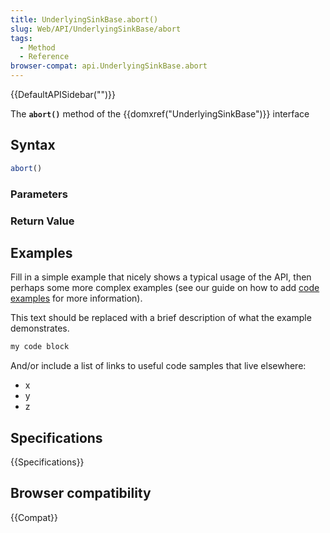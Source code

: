 ```yaml
---
title: UnderlyingSinkBase.abort()
slug: Web/API/UnderlyingSinkBase/abort
tags:
  - Method
  - Reference
browser-compat: api.UnderlyingSinkBase.abort
---
```

{{DefaultAPISidebar("")}}

The **`abort()`** method of the {{domxref("UnderlyingSinkBase")}} interface 

## Syntax

```js
abort()
```

### Parameters



### Return Value



## Examples

Fill in a simple example that nicely shows a typical usage of the API, then perhaps some more complex examples (see our guide on how to add [code examples](/en-US/docs/MDN/Contribute/Structures/Code_examples) for more information).

This text should be replaced with a brief description of what the example demonstrates.

```js
my code block
```

And/or include a list of links to useful code samples that live elsewhere:

*   x
*   y
*   z

## Specifications

{{Specifications}}

## Browser compatibility

{{Compat}}

